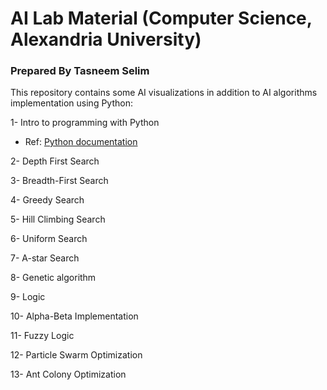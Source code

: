 # AI Lab Material (Computer Science, Alexandria University)
### Prepared By Tasneem Selim

This repository contains some AI visualizations in addition to AI algorithms implementation using Python: 

1- Intro to programming with Python 
   * Ref: [Python documentation](https://docs.python.org/3/tutorial/index.html)   

2- Depth First Search 

3- Breadth-First Search

4- Greedy Search

5- Hill Climbing Search

6- Uniform Search

7- A-star Search

8- Genetic algorithm

9- Logic

10- Alpha-Beta Implementation

11- Fuzzy Logic

12- Particle Swarm Optimization

13- Ant Colony Optimization
